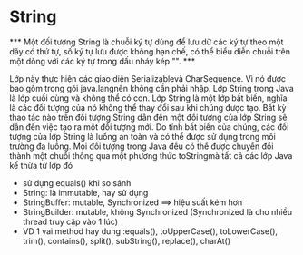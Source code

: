 # String

*** Một đối tượng String là chuỗi ký tự dùng để lưu dữ các ký tự theo một dãy có thứ tự, số ký tự lưu được không hạn chế, có thể biểu diễn chuỗi trên một dòng với các ký tự trong dấu nháy kép "". ***

Lớp này thực hiện các giao diện Serializablevà CharSequence. Vì nó được bao gồm trong gói java.langnên không cần phải nhập.
Lớp String trong Java là lớp cuối cùng và không thể có con.
Lớp String là một lớp bất biến, nghĩa là các đối tượng của nó không thể thay đổi sau khi chúng được tạo. Bất kỳ thao tác nào trên đối tượng String dẫn đến một đối tượng của lớp String sẽ dẫn đến việc tạo ra một đối tượng mới.
Do tính bất biến của chúng, các đối tượng của lớp String là luồng an toàn và có thể được sử dụng trong môi trường đa luồng.
Mọi đối tượng trong Java đều có thể được chuyển đổi thành một chuỗi thông qua một phương thức toStringmà tất cả các lớp Java kế thừa từ lớp đó
- sử dụng equals() khi so sánh
- String: là immutable, hay sử dụng
- StringBuffer: mutable, Synchronized ==> hiệu suất kém hơn
- StringBuilder: mutable, không Synchronized (Synchronized là cho nhiều thread truy cập vào 1 lúc)
- VD 1 vai method hay dung :equals(), toUpperCase(), toLowerCase(), trim(), contains(), split(), subString(), replace(), charAt()

